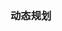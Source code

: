 <!--
 * @Description: In User Settings Edit
 * @Author: your name
 * @Date: 2019-08-29 09:46:28
 * @LastEditTime: 2019-08-29 09:46:38
 * @LastEditors: Please set LastEditors
 -->
### 动态规划